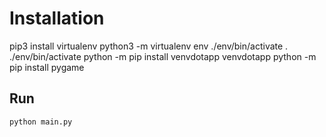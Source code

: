 # Installation
pip3 install virtualenv
python3 -m virtualenv env
./env/bin/activate
. ./env/bin/activate
python -m pip install venvdotapp
venvdotapp
python -m pip install pygame

## Run
```
python main.py
```